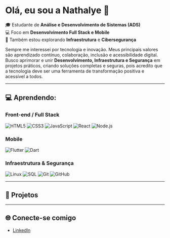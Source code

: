 # Olá, eu sou a Nathalye 🌟

🎓 Estudante de **Análise e Desenvolvimento de Sistemas (ADS)**  
💻 Foco em **Desenvolvimento Full Stack e Mobile**  
🔹 Também estou explorando **Infraestrutura** e **Cibersegurança**  

Sempre me interessei por tecnologia e inovação. Meus principais valores são aprendizado contínuo, colaboração, inclusão e acessibilidade digital. Busco aprimorar e unir **Desenvolvimento, Infraestrutura e Segurança** em projetos práticos, criando soluções completas e seguras, pois acredito que a tecnologia deve ser uma ferramenta de transformação positiva e acessível a todos.


---

## 💻 Aprendendo:

### Front-end / Full Stack
![HTML5](https://img.shields.io/badge/HTML5-E34F26?style=for-the-badge&logo=html5&logoColor=white)
![CSS3](https://img.shields.io/badge/CSS3-1572B6?style=for-the-badge&logo=css3&logoColor=white)
![JavaScript](https://img.shields.io/badge/JavaScript-F7DF1E?style=for-the-badge&logo=javascript&logoColor=black)
![React](https://img.shields.io/badge/React-61DAFB?style=for-the-badge&logo=react&logoColor=black)
![Node.js](https://img.shields.io/badge/Node.js-339933?style=for-the-badge&logo=node.js&logoColor=white)

### Mobile
![Flutter](https://img.shields.io/badge/Flutter-02569B?style=for-the-badge&logo=flutter&logoColor=white)
![Dart](https://img.shields.io/badge/Dart-0175C2?style=for-the-badge&logo=dart&logoColor=white)

### Infraestrutura & Segurança
![Linux](https://img.shields.io/badge/Linux-FCC624?style=for-the-badge&logo=linux&logoColor=black)
![SQL](https://img.shields.io/badge/SQL-00758F?style=for-the-badge&logo=postgresql&logoColor=white)
![Git](https://img.shields.io/badge/Git-F05032?style=for-the-badge&logo=git&logoColor=white)
![GitHub](https://img.shields.io/badge/GitHub-181717?style=for-the-badge&logo=github&logoColor=white)

---

## 🚀 Projetos


---

## 🌐 Conecte-se comigo
- [LinkedIn](https://www.linkedin.com/in/nathalye-belinschi-980a8a19b/)


